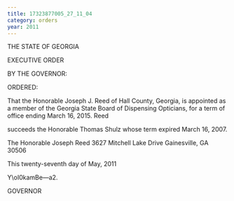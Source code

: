 ```yaml
---
title: 17323877005_27_11_04
category: orders
year: 2011
---
```

 

THE STATE OF GEORGIA

EXECUTIVE ORDER

BY THE GOVERNOR:

ORDERED:

That the Honorable Joseph J. Reed of Hall County, Georgia, is
appointed as a member of the Georgia State Board of Dispensing
Opticians, for a term of office ending March 16, 2015. Reed

succeeds the Honorable Thomas Shulz whose term expired March
16, 2007.

The Honorable Joseph Reed
3627 Mitchell Lake Drive
Gainesville, GA 30506

This twenty-seventh day of May, 2011

Y\oI0kamBe—a2.

GOVERNOR

